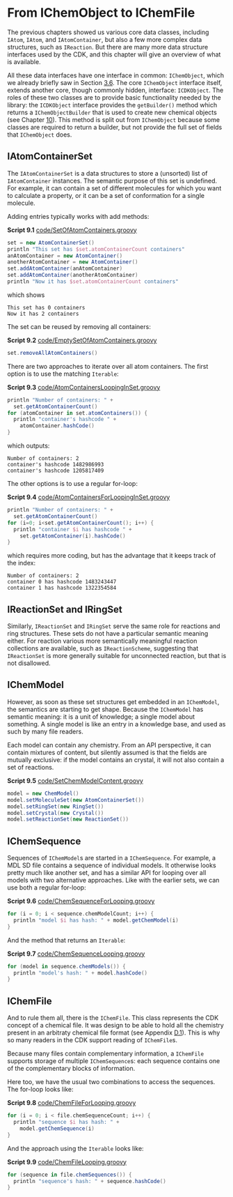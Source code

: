 # From IChemObject to IChemFile

The previous chapters showed us various core data classes, including `IAtom`,
`IAtom`, and `IAtomContainer`, but also a few more complex data structures,
such as `IReaction`. But there are many more data structure interfaces used
by the CDK, and this chapter will give an overview of what is available.

All these data interfaces have one interface in common:
`IChemObject`, which we already briefly saw in Section [3.6](atomsbonds.md#sec:chemobjects).
The core `IChemObject` interface itself, extends another core, though commonly
hidden, interface: `ICDKObject`.
The roles of these two classes are to provide basic functionality needed by the
library: the `ICDKObject` interface provides the `getBuilder()` method
which returns a `IChemObjectBuilder` that is used to create new chemical objects
(see Chapter [10](builders.md#sec:builders)).
This method is split out from `IChemObject` because some classes are required
to return a builder, but not provide the full set of fields that `IChemObject`
does.

## IAtomContainerSet

The `IAtomContainerSet` is a data structures to store
a (unsorted) list of `IAtomContainer` instances.
The semantic purpose of this set is undefined. For example, it can contain a set
of different molecules for which you want to calculate a property, or it can be a
set of conformation for a single molecule.

Adding entries typically works with add methods:

**<a name="script:SetOfAtomContainers">Script 9.1</a>** [code/SetOfAtomContainers.groovy](code/SetOfAtomContainers.code.md)
```groovy
set = new AtomContainerSet()
println "This set has $set.atomContainerCount containers"
anAtomContainer = new AtomContainer()
anotherAtomContainer = new AtomContainer()
set.addAtomContainer(anAtomContainer)
set.addAtomContainer(anotherAtomContainer)
println "Now it has $set.atomContainerCount containers"
```

which shows

```plain
This set has 0 containers
Now it has 2 containers
```

The set can be reused by removing all containers:

**<a name="script:EmptySetOfAtomContainers">Script 9.2</a>** [code/EmptySetOfAtomContainers.groovy](code/EmptySetOfAtomContainers.code.md)
```groovy
set.removeAllAtomContainers()
```

There are two approaches to iterate over all atom containers. The first option is
to use the matching `Iterable`:

**<a name="script:AtomContainersLoopingInSet">Script 9.3</a>** [code/AtomContainersLoopingInSet.groovy](code/AtomContainersLoopingInSet.code.md)
```groovy
println "Number of containers: " + 
  set.getAtomContainerCount()
for (atomContainer in set.atomContainers()) {
  println "container's hashcode " +
    atomContainer.hashCode()
}
```

which outputs:

```plain
Number of containers: 2
container's hashcode 1482986993
container's hashcode 1205817409
```

The other options is to use a regular for-loop:

**<a name="script:AtomContainersForLoopingInSet">Script 9.4</a>** [code/AtomContainersForLoopingInSet.groovy](code/AtomContainersForLoopingInSet.code.md)
```groovy
println "Number of containers: " +
  set.getAtomContainerCount()
for (i=0; i<set.getAtomContainerCount(); i++) {
  println "container $i has hashcode " +
    set.getAtomContainer(i).hashCode()
}
```

which requires more coding, but has the advantage that it keeps track of the index:

```plain
Number of containers: 2
container 0 has hashcode 1483243447
container 1 has hashcode 1322354584
```

## IReactionSet and IRingSet

Similarly, `IReactionSet` and `IRingSet` serve the same role for
reactions and ring structures. These sets do not have a particular semantic
meaning either. For reaction various more semantically meaningful reaction
collections are available, such as `IReactionScheme`, suggesting that
`IReactionSet` is more generally suitable for unconnected reaction, but
that is not disallowed.

## IChemModel

However, as soon as these set structures get embedded in an `IChemModel`,
the semantics are starting to get shape. Because the `IChemModel` has
semantic meaning: it is a unit of knowledge; a single model about something.
A single model is like an entry in a knowledge base, and used as such by 
many file readers.

Each model can contain any chemistry. From an API perspective, it can contain
mixtures of content, but silently assumed is that the fields are mutually
exclusive: if the model contains an crystal, it will not also contain a set
of reactions.

**<a name="script:SetChemModelContent">Script 9.5</a>** [code/SetChemModelContent.groovy](code/SetChemModelContent.code.md)
```groovy
model = new ChemModel()
model.setMoleculeSet(new AtomContainerSet())
model.setRingSet(new RingSet())
model.setCrystal(new Crystal())
model.setReactionSet(new ReactionSet())
```

## IChemSequence

Sequences of `IChemModel`s are started in a `IChemSequence`. For example,
a MDL SD file contains a sequence of individual models. It otherwise looks
pretty much like another set, and has a similar API for looping over all models
with two alternative approaches. Like with the earlier sets, we can use both
a regular for-loop:

**<a name="script:ChemSequenceForLooping">Script 9.6</a>** [code/ChemSequenceForLooping.groovy](code/ChemSequenceForLooping.code.md)
```groovy
for (i = 0; i < sequence.chemModelCount; i++) {
  println "model $i has hash: " + model.getChemModel(i)
}
```

And the method that returns an `Iterable`:

**<a name="script:ChemSequenceLooping">Script 9.7</a>** [code/ChemSequenceLooping.groovy](code/ChemSequenceLooping.code.md)
```groovy
for (model in sequence.chemModels()) {
  println "model's hash: " + model.hashCode()
}
```

## IChemFile

And to rule them all, there is the `IChemFile`. This class represents the
CDK concept of a chemical file. It was design to be able to hold all the chemistry
present in an arbitraty chemical file format (see Appendix [D.1](appfileformats.md#sec:fileformats)).
This is why so many readers in the CDK support reading of `IChemFile`s.

Because many files contain complementary information, a `IChemFile` supports
storage of multiple `IChemSequence`s: each sequence contains one of the
complementary blocks of information.

Here too, we have the usual two combinations to access the sequences. The for-loop
looks like:

**<a name="script:ChemFileForLooping">Script 9.8</a>** [code/ChemFileForLooping.groovy](code/ChemFileForLooping.code.md)
```groovy
for (i = 0; i < file.chemSequenceCount; i++) {
  println "sequence $i has hash: " +
    model.getChemSequence(i)
}
```

And the approach using the `Iterable` looks like:

**<a name="script:ChemFileLooping">Script 9.9</a>** [code/ChemFileLooping.groovy](code/ChemFileLooping.code.md)
```groovy
for (sequence in file.chemSequences()) {
  println "sequence's hash: " + sequence.hashCode()
}
```

